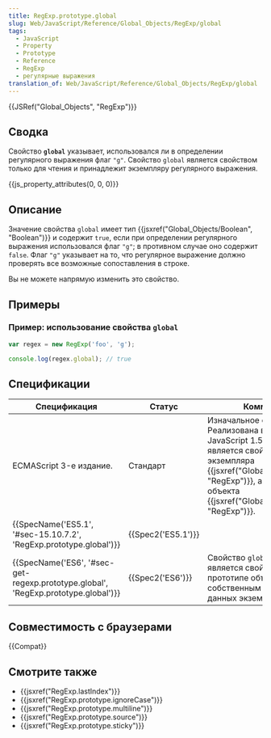 ```yaml
---
title: RegExp.prototype.global
slug: Web/JavaScript/Reference/Global_Objects/RegExp/global
tags:
  - JavaScript
  - Property
  - Prototype
  - Reference
  - RegExp
  - регулярные выражения
translation_of: Web/JavaScript/Reference/Global_Objects/RegExp/global
---
```


{{JSRef("Global_Objects", "RegExp")}}

## Сводка

Свойство **`global`** указывает, использовался ли в определении регулярного выражения флаг `"g"`. Свойство `global` является свойством только для чтения и принадлежит экземпляру регулярного выражения.

{{js_property_attributes(0, 0, 0)}}

## Описание

Значение свойства `global` имеет тип {{jsxref("Global_Objects/Boolean", "Boolean")}} и содержит `true`, если при определении регулярного выражения использовался флаг `"g"`; в противном случае оно содержит `false`. Флаг `"g"` указывает на то, что регулярное выражение должно проверять все возможные сопоставления в строке.

Вы не можете напрямую изменить это свойство.

## Примеры

### Пример: использование свойства `global`

```js
var regex = new RegExp('foo', 'g');

console.log(regex.global); // true
```

## Спецификации

| Спецификация                                                                                                 | Статус                   | Комментарии                                                                                                                                                                                                                                                            |
| ------------------------------------------------------------------------------------------------------------ | ------------------------ | ---------------------------------------------------------------------------------------------------------------------------------------------------------------------------------------------------------------------------------------------------------------------- |
| ECMAScript 3-е издание.                                                                                      | Стандарт                 | Изначальное определение. Реализована в JavaScript 1.2. JavaScript 1.5: свойство `global` является свойством экземпляра {{jsxref("Global_Objects/RegExp", "RegExp")}}, а не самого объекта {{jsxref("Global_Objects/RegExp", "RegExp")}}. |
| {{SpecName('ES5.1', '#sec-15.10.7.2', 'RegExp.prototype.global')}}                     | {{Spec2('ES5.1')}} |                                                                                                                                                                                                                                                                        |
| {{SpecName('ES6', '#sec-get-regexp.prototype.global', 'RegExp.prototype.global')}} | {{Spec2('ES6')}}     | Свойство `global` теперь является свойством доступа в прототипе объекта, а не собственным свойством данных экземпляра.                                                                                                                                                 |

## Совместимость с браузерами

{{Compat}}

## Смотрите также

- {{jsxref("RegExp.lastIndex")}}
- {{jsxref("RegExp.prototype.ignoreCase")}}
- {{jsxref("RegExp.prototype.multiline")}}
- {{jsxref("RegExp.prototype.source")}}
- {{jsxref("RegExp.prototype.sticky")}}
